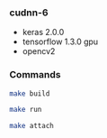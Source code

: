### cudnn-6
* keras 2.0.0
* tensorflow 1.3.0 gpu
* opencv2

### Commands
```sh
make build
```

```sh
make run
```

```sh
make attach
```
